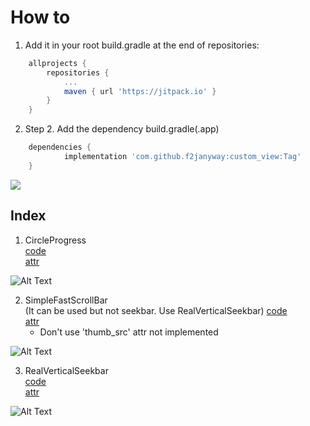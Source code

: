 # How to
1. Add it in your root build.gradle at the end of repositories:
```gradle
	allprojects {
		repositories {
			...
			maven { url 'https://jitpack.io' }
		}
	}
```
2. Step 2. Add the dependency build.gradle(.app)
```gradle
	dependencies {
	        implementation 'com.github.f2janyway:custom_view:Tag'
	}
```
[![](https://jitpack.io/v/f2janyway/custom_view.svg)](https://jitpack.io/#f2janyway/custom_view)
## Index

  1. CircleProgress<br>
    [code](https://github.com/f2janyway/custom_view/blob/master/f2j_custom_view/src/main/java/com/box/f2j_custom_view/CircleProgress.kt)<br>
    [attr](https://github.com/f2janyway/custom_view/blob/master/f2j_custom_view/src/main/res/values/attrs.xml)<br>
    
 ![Alt Text](https://github.com/yegyu/android_portfolio/blob/master/gif/circle_progress.gif)
    
    
  2. SimpleFastScrollBar<br>
  (It can be used but not seekbar. Use RealVerticalSeekbar)
    [code](https://github.com/f2janyway/custom_view/blob/master/f2j_custom_view/src/main/java/com/box/f2j_custom_view/SimpleFastScrollBar.kt)<br>
    [attr](https://github.com/f2janyway/custom_view/blob/master/f2j_custom_view/src/main/res/values/attrs.xml)<br>
      - Don't use 'thumb_src' attr not implemented<br>
      
![Alt Text](https://github.com/yegyu/android_portfolio/blob/master/gif/vertical.gif)
    
    
  3. RealVerticalSeekbar<br>
  [code](https://github.com/f2janyway/custom_view/blob/master/f2j_custom_view/src/main/java/com/box/f2j_custom_view/RealVerticalSeekbar.kt)<br>
  [attr](https://github.com/f2janyway/custom_view/blob/master/f2j_custom_view/src/main/res/values/attrs.xml)<br>
  
  
 
![Alt Text](https://github.com/yegyu/android_portfolio/blob/master/gif/seekbar.gif)
